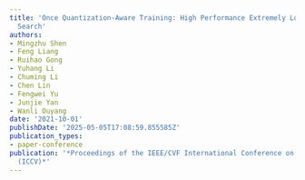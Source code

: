 ```yaml
---
title: 'Once Quantization-Aware Training: High Performance Extremely Low-Bit Architecture
  Search'
authors:
- Mingzhu Shen
- Feng Liang
- Ruihao Gong
- Yuhang Li
- Chuming Li
- Chen Lin
- Fengwei Yu
- Junjie Yan
- Wanli Ouyang
date: '2021-10-01'
publishDate: '2025-05-05T17:08:59.855585Z'
publication_types:
- paper-conference
publication: '*Proceedings of the IEEE/CVF International Conference on Computer Vision
  (ICCV)*'
---
```

